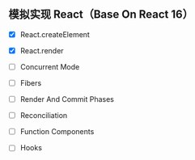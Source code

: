 ## 模拟实现 React（Base On React 16）

- [x] React.createElement
- [x] React.render
- [ ] Concurrent Mode
- [ ] Fibers
- [ ] Render And Commit Phases
- [ ] Reconciliation
- [ ] Function Components
- [ ] Hooks


